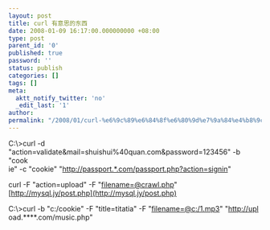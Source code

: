 ```yaml
---
layout: post
title: curl 有意思的东西
date: 2008-01-09 16:17:00.000000000 +08:00
type: post
parent_id: '0'
published: true
password: ''
status: publish
categories: []
tags: []
meta:
  aktt_notify_twitter: 'no'
  _edit_last: '1'
author: 
permalink: "/2008/01/curl-%e6%9c%89%e6%84%8f%e6%80%9d%e7%9a%84%e4%b8%9c%e8%a5%bf.html"
---
```

C:\\>curl -d "action=validate&mail=shuishui%40quan.com&password=123456" -b "cook  
ie" -c "cookie" "[http://passport.\*.com/passport.php?action=signin](http://passport.*.com/passport.php?action=signin)"

curl -F "action=upload" -F "[filename=@crawl.php](mailto:filename=@crawl.php)" [http://mysql.jy/post.php](http://mysql.jy/post.php)

C:\\>curl -b "c:/cookie" -F "title=titatia" -F "[filename=@c:/1.mp3](mailto:filename=@c:/1.mp3)" "[http://upl](http://upl/)  
oad.\*\*\*\*.com/music.php"

